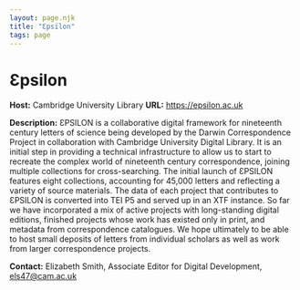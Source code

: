 ```yaml
---
layout: page.njk
title: "Ɛpsilon"
tags: page
---
```

# Ɛpsilon



**Host:** Cambridge University Library
**URL:** <https://epsilon.ac.uk>

**Description:**
ƐPSILON is a collaborative digital framework for nineteenth century letters of science
 being developed by the Darwin Correspondence Project in collaboration with Cambridge
 University Digital Library. It is an initial step in providing a technical infrastructure
 to allow us to start to recreate the complex world of nineteenth century correspondence,
 joining multiple collections for cross-searching. The initial launch of ƐPSILON features
 eight collections, accounting for 45,000 letters and reflecting a variety of source
 materials. The data of each project that contributes to ƐPSILON is converted into
 TEI P5 and served up in an XTF instance. So far we have incorporated a mix of active
 projects with long-standing digital editions, finished projects whose work has existed
 only in print, and metadata from correspondence catalogues. We hope ultimately to
 be able to host small deposits of letters from individual scholars as well as work
 from larger correspondence projects.

**Contact:**
Elizabeth Smith, Associate Editor for Digital Development, [els47@cam.ac.uk](mailto:els47@cam.ac.uk)

